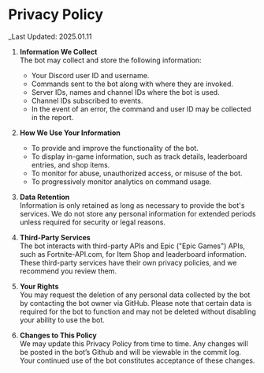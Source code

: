 # Privacy Policy

_Last Updated: 2025.01.11

1. **Information We Collect**  
   The bot may collect and store the following information:
   - Your Discord user ID and username.
   - Commands sent to the bot along with where they are invoked.
   - Server IDs, names and channel IDs where the bot is used.
   - Channel IDs subscribed to events.
   - In the event of an error, the command and user ID may be collected in the report.

2. **How We Use Your Information**  
   - To provide and improve the functionality of the bot.
   - To display in-game information, such as track details, leaderboard entries, and shop items.
   - To monitor for abuse, unauthorized access, or misuse of the bot.
   - To progressively monitor analytics on command usage.

3. **Data Retention**  
   Information is only retained as long as necessary to provide the bot's services. We do not store any personal information for extended periods unless required for security or legal reasons.

4. **Third-Party Services**  
   The bot interacts with third-party APIs and Epic ("Epic Games") APIs, such as Fortnite-API.com, for Item Shop and leaderboard information. These third-party services have their own privacy policies, and we recommend you review them.

5. **Your Rights**  
   You may request the deletion of any personal data collected by the bot by contacting the bot owner via GitHub. Please note that certain data is required for the bot to function and may not be deleted without disabling your ability to use the bot.

6. **Changes to This Policy**  
   We may update this Privacy Policy from time to time. Any changes will be posted in the bot’s Github and will be viewable in the commit log. Your continued use of the bot constitutes acceptance of these changes.
